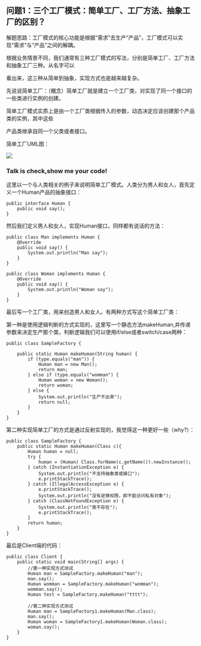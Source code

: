 ## 问题1：三个工厂模式：简单工厂、工厂方法、抽象工厂的区别？

解题思路：工厂模式的核心功能是根据“需求”去生产“产品”，工厂模式可以实现“需求”与“产品”之间的解耦。

根据业务情景不同，我们通常有三种工厂模式的写法，分别是简单工厂、工厂方法和抽象工厂三种。从名字可以

看出来，这三种从简单到抽象，实现方式也是越来越复杂。

先说说简单工厂：（概念）简单工厂就是建立一个工厂类，对实现了同一个接口的一些类进行实例的创建。

简单工厂模式实质上是由一个工厂类根据传入的参数，动态决定应该创建那个产品类的实例，其中这些

产品类继承自同一个父类或者接口。


简单工厂UML图：

<img src="http://images2015.cnblogs.com/blog/717907/201608/717907-20160813155201984-1699734807.png"/>

### Talk is check,show me your code! 

这里以一个与人类相关的例子来说明简单工厂模式。人类分为男人和女人，首先定义一个Human产品的抽象接口：

```
public interface Human {
    public void say();
}
```

然后我们定义男人和女人，实现Human接口，同样都有说话的方法：

```
public class Man implements Human {
    @Override
    public void say() {
        System.out.println("Man say");
    }
}
```

```
public class Woman implements Human {
    @Override
    public void say() {
        System.out.println("Woman say");
    }
}
```

最后写一个工厂类，用来创造男人和女人。有两种方式写这个简单工厂类：

第一种是使用逻辑判断的方式实现的，这里写一个静态方法makeHuman,并传递参数来决定生产那个类，判断逻辑我们可以使用if/else或者switch/case两种：

```
public class SampleFactory {

    public static Human makeHuman(String human) {
        if (type.equals("man")) {
            Human man = new Man();
            return man;
        } else if (type.equals("womman") {
            Human woman = new Woman();
            return woman;
        } else {
            System.out.println("生产不出来");
            return null;
        }
    }
}
```

第二种实现简单工厂的方式是通过反射实现的，我觉得这一种更好一些（why?）：

```
public class SampleFactory {
    public static Human makeHuman(Class c){
        Human human = null;
        try {
            human = (Human) Class.forName(c.getName()).newInstance();
        } catch (InstantiationException e) {
            System.out.println("不支持抽象类或接口");
            e.printStackTrace();
        } catch (IllegalAccessException e) {
            e.printStackTrace();
            System.out.println("没有足够权限，即不能访问私有对象");
        } catch (ClassNotFoundException e) {
            System.out.println("类不存在");
            e.printStackTrace();
        }    
        return human;
    }
}
```

最后是Client端的代码：

```
public class Client {
    public static void main(String[] args) {
        //第一种实现方式测试
        Human man = SampleFactory.makeHuman("man");
        man.say();
        Human womman = SampleFactory.makeHuman("womman");
        womman.say();
        Human test = SampleFactory.makeHuman("tttt");
        
        //第二种实现方式测试
        Human man = SampleFactory1.makeHuman(Man.class);
        man.say();
        Human woman = SampleFactory1.makeHuman(Woman.class);
        woman.say();
    }
}
```


